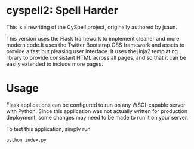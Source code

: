 cyspell2: Spell Harder
========
This is a rewriting of the CySpell project, originally authored by jsaun.

This version uses the Flask framework to implement cleaner and more modern code.It uses the Twitter Bootstrap CSS framework and assets to provide a fast but pleasing user interface. It uses the jinja2 templating library to provide consistant HTML across all pages, and so that it can be easily extended to include more pages.

Usage
========
Flask applications can be configured to run on any WSGI-capable server with Python. Since this application was not actually written for production deployment, some changes may need to be made to run it on your server.

To test this application, simply run 
```bash
python index.py
```
